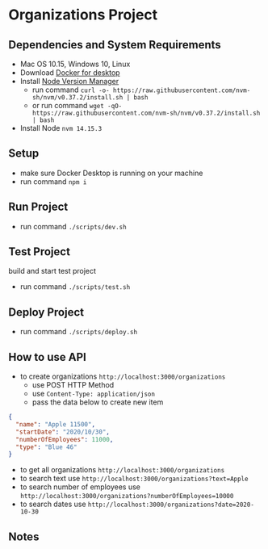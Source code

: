 # Organizations Project

## Dependencies and System Requirements

- Mac OS 10.15, Windows 10, Linux
- Download [Docker for desktop](https://www.docker.com/products/docker-desktop)
- Install [Node Version Manager](https://github.com/nvm-sh/nvm#installing-and-updating)
  - run command `curl -o- https://raw.githubusercontent.com/nvm-sh/nvm/v0.37.2/install.sh | bash`
  - or run command `wget -qO- https://raw.githubusercontent.com/nvm-sh/nvm/v0.37.2/install.sh | bash`
- Install Node `nvm 14.15.3`

## Setup

- make sure Docker Desktop is running on your machine
- run command `npm i`

## Run Project

- run command `./scripts/dev.sh`

## Test Project

build and start test project

- run command `./scripts/test.sh`

## Deploy Project

- run command `./scripts/deploy.sh`

## How to use API

- to create organizations `http://localhost:3000/organizations`
  - use POST HTTP Method
  - use `Content-Type: application/json`
  - pass the data below to create new item

```json
{
  "name": "Apple 11500",
  "startDate": "2020/10/30",
  "numberOfEmployees": 11000,
  "type": "Blue 46"
}

```

- to get all organizations `http://localhost:3000/organizations`
- to search text use `http://localhost:3000/organizations?text=Apple`
- to search number of employees use `http://localhost:3000/organizations?numberOfEmployees=10000`
- to search dates use `http://localhost:3000/organizations?date=2020-10-30`

## Notes
